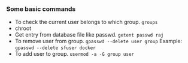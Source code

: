 ### Some basic commands
* To check the current user belongs to which group. `groups` 
* chroot
* Get entry from database file like passwd. `getent passwd raj` 
* To remove user from group. `gpasswd --delete user group` 
Example: `gpasswd --delete sfuser docker` 
* To add user to group. `usermod -a -G group user`


